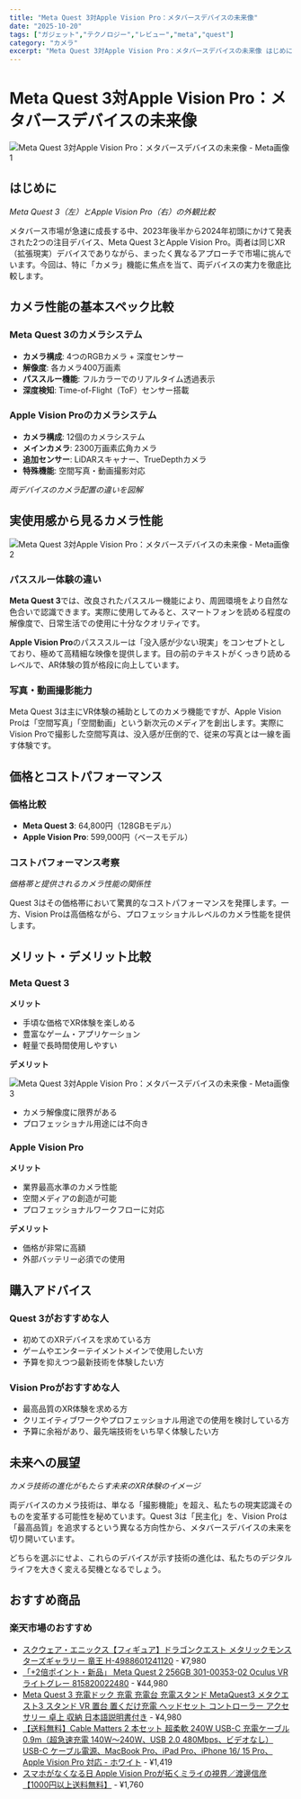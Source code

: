 ```yaml
---
title: "Meta Quest 3対Apple Vision Pro：メタバースデバイスの未来像"
date: "2025-10-20"
tags: ["ガジェット","テクノロジー","レビュー","meta","quest"]
category: "カメラ"
excerpt: "Meta Quest 3対Apple Vision Pro：メタバースデバイスの未来像 はじめに Meta Quest 3（左）とApple Vision Pro（右）の外観比較 メタバース市場が急速に成長する中、2023年後半から2024年初頭にかけて発表された2つの注目デバイス、Meta Que..."
---
```


# Meta Quest 3対Apple Vision Pro：メタバースデバイスの未来像

![Meta Quest 3対Apple Vision Pro：メタバースデバイスの未来像 - Meta画像 1](https://picsum.photos/id/180/800/600)



## はじめに


*Meta Quest 3（左）とApple Vision Pro（右）の外観比較*

メタバース市場が急速に成長する中、2023年後半から2024年初頭にかけて発表された2つの注目デバイス、Meta Quest 3とApple Vision Pro。両者は同じXR（拡張現実）デバイスでありながら、まったく異なるアプローチで市場に挑んでいます。今回は、特に「カメラ」機能に焦点を当て、両デバイスの実力を徹底比較します。

## カメラ性能の基本スペック比較

### Meta Quest 3のカメラシステム
- **カメラ構成**: 4つのRGBカメラ + 深度センサー
- **解像度**: 各カメラ400万画素
- **パススルー機能**: フルカラーでのリアルタイム透過表示
- **深度検知**: Time-of-Flight（ToF）センサー搭載

### Apple Vision Proのカメラシステム
- **カメラ構成**: 12個のカメラシステム
- **メインカメラ**: 2300万画素広角カメラ
- **追加センサー**: LiDARスキャナー、TrueDepthカメラ
- **特殊機能**: 空間写真・動画撮影対応


*両デバイスのカメラ配置の違いを図解*

## 実使用感から見るカメラ性能


![Meta Quest 3対Apple Vision Pro：メタバースデバイスの未来像 - Meta画像 2](https://picsum.photos/id/190/800/600)



### パススルー体験の違い
**Meta Quest 3**では、改良されたパススルー機能により、周囲環境をより自然な色合いで認識できます。実際に使用してみると、スマートフォンを読める程度の解像度で、日常生活での使用に十分なクオリティです。

**Apple Vision Pro**のパスススルーは「没入感が少ない現実」をコンセプトとしており、極めて高精細な映像を提供します。目の前のテキストがくっきり読めるレベルで、AR体験の質が格段に向上しています。

### 写真・動画撮影能力
Meta Quest 3は主にVR体験の補助としてのカメラ機能ですが、Apple Vision Proは「空間写真」「空間動画」という新次元のメディアを創出します。実際にVision Proで撮影した空間写真は、没入感が圧倒的で、従来の写真とは一線を画す体験です。

## 価格とコストパフォーマンス

### 価格比較
- **Meta Quest 3**: 64,800円（128GBモデル）
- **Apple Vision Pro**: 599,000円（ベースモデル）

### コストパフォーマンス考察

*価格帯と提供されるカメラ性能の関係性*

Quest 3はその価格帯において驚異的なコストパフォーマンスを発揮します。一方、Vision Proは高価格ながら、プロフェッショナルレベルのカメラ性能を提供します。

## メリット・デメリット比較

### Meta Quest 3
**メリット**
- 手頃な価格でXR体験を楽しめる
- 豊富なゲーム・アプリケーション
- 軽量で長時間使用しやすい

**デメリット**


![Meta Quest 3対Apple Vision Pro：メタバースデバイスの未来像 - Meta画像 3](https://picsum.photos/id/200/800/600)


- カメラ解像度に限界がある
- プロフェッショナル用途には不向き

### Apple Vision Pro
**メリット**
- 業界最高水準のカメラ性能
- 空間メディアの創造が可能
- プロフェッショナルワークフローに対応

**デメリット**
- 価格が非常に高額
- 外部バッテリー必須での使用

## 購入アドバイス

### Quest 3がおすすめな人
- 初めてのXRデバイスを求めている方
- ゲームやエンターテイメントメインで使用したい方
- 予算を抑えつつ最新技術を体験したい方

### Vision Proがおすすめな人
- 最高品質のXR体験を求める方
- クリエイティブワークやプロフェッショナル用途での使用を検討している方
- 予算に余裕があり、最先端技術をいち早く体験したい方

## 未来への展望


*カメラ技術の進化がもたらす未来のXR体験のイメージ*

両デバイスのカメラ技術は、単なる「撮影機能」を超え、私たちの現実認識そのものを変革する可能性を秘めています。Quest 3は「民主化」を、Vision Proは「最高品質」を追求するという異なる方向性から、メタバースデバイスの未来を切り開いています。

どちらを選ぶにせよ、これらのデバイスが示す技術の進化は、私たちのデジタルライフを大きく変える契機となるでしょう。

<!-- アフィリエイト商品 -->
## おすすめ商品

### 楽天市場のおすすめ

- [スクウェア・エニックス【フィギュア】ドラゴンクエスト メタリックモンスターズギャラリー 竜王 H-4988601241120](https://item.rakuten.co.jp/l-nana/4988601241120/?rafcid=wsc_i_is_1096528941688097201&m=1f454fb8.34705d0b.1f454fb9.255992fd&pc=1f454fb8.34705d0b.1f454fb9.255992fd) - ¥7,980
- [「+2倍ポイント・新品」 Meta Quest 2 256GB 301-00353-02 Oculus VR ライトグレー 815820022480](https://item.rakuten.co.jp/colorfulstar/815820022480/?rafcid=wsc_i_is_1096528941688097201&m=1f454fb8.34705d0b.1f454fb9.255992fd&pc=1f454fb8.34705d0b.1f454fb9.255992fd) - ¥44,980
- [Meta Quest 3 充電ドック 充電 充電台 充電スタンド MetaQuest3 メタクエスト3 スタンド VR 置台 置くだけ充電 ヘッドセット コントローラー アクセサリー 卓上 収納 日本語説明書付き](https://item.rakuten.co.jp/quest-online/mq3-c-dock/?rafcid=wsc_i_is_1096528941688097201&m=1f454fb8.34705d0b.1f454fb9.255992fd&pc=1f454fb8.34705d0b.1f454fb9.255992fd) - ¥4,980
- [【送料無料】Cable Matters 2 本セット 超柔軟 240W USB-C 充電ケーブル 0.9m（超急速充電 140W〜240W、USB 2.0 480Mbps、ビデオなし）USB-C ケーブル電源、MacBook Pro、iPad Pro、iPhone 16/ 15 Pro、Apple Vision Pro 対応 - ホワイト](https://item.rakuten.co.jp/hosket/b0cpmvr8mx/?rafcid=wsc_i_is_1096528941688097201&m=1f454fb8.34705d0b.1f454fb9.255992fd&pc=1f454fb8.34705d0b.1f454fb9.255992fd) - ¥1,419
- [スマホがなくなる日 Apple Vision Proが拓くミライの視界／渡邊信彦【1000円以上送料無料】](https://item.rakuten.co.jp/bookfan/bk-4344042689/?rafcid=wsc_i_is_1096528941688097201&m=1f454fb8.34705d0b.1f454fb9.255992fd&pc=1f454fb8.34705d0b.1f454fb9.255992fd) - ¥1,760


